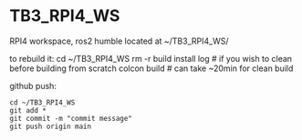 # TB3_RPI4_WS
RPI4 workspace, ros2 humble
located at ~/TB3_RPI4_WS/

to rebuild it:
	cd ~/TB3_RPI4_WS
	rm -r build install log 	# if you wish to clean before building from scratch
	colcon build			# can take ~20min for clean build

github push:

	cd ~/TB3_RPI4_WS
	git add *
	git commit -m "commit message"
	git push origin main
